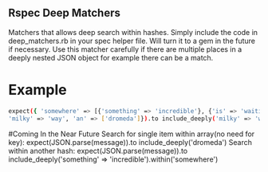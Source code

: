 ## Rspec Deep Matchers
Matchers that allows deep search within hashes. Simply include the code in deep_matchers.rb in your spec helper file. Will turn it to a gem in the future if necessary. Use this matcher carefully if there are multiple places in a deeply nested JSON object for example there can be a match.

# Example
```bash
expect({ 'somewhere' => [{'something' => 'incredible'}, {'is' => 'waiting', 'to' => 'be'}],
'milky' => 'way', 'an' => ['dromeda']}).to include_deeply('milky' => 'way', 'to' => 'be', 'an' => ['dromeda'])
```

#Coming In the Near Future
Search for single item within array(no need for key): expect(JSON.parse(message)).to include_deeply('dromeda')
Search within another hash: expect(JSON.parse(message)).to include_deeply('something' => 'incredible').within('somewhere')
